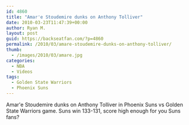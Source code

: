 ```yaml
---
id: 4860
title: "Amar'e Stoudemire dunks on Anthony Tolliver"
date: 2010-03-23T11:47:39+00:00
author: Ryan M.
layout: post
guid: https://backseatfan.com/?p=4860
permalink: /2010/03/amare-stoudemire-dunks-on-anthony-tolliver/
thumb:
  - /images/2010/03/amare.jpg
categories:
  - NBA
  - Videos
tags:
  - Golden State Warriors
  - Phoenix Suns
---
```


<div class="entry">
  <p>
  </p>

  <p>
    Amar'e Stoudemire dunks on Anthony Tolliver in Phoenix Suns vs Golden State Warriors game. Suns win 133-131, score high enough for you Suns fans?
  </p>
</div>
